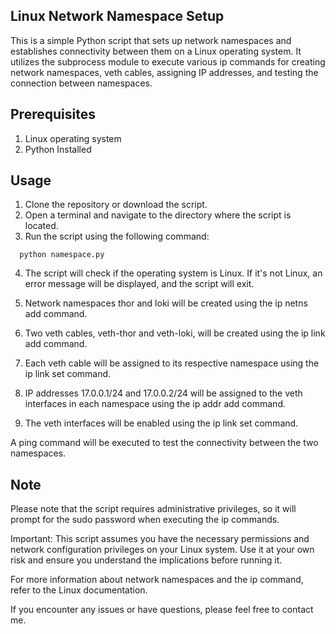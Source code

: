 ## Linux Network Namespace Setup

This is a simple Python script that sets up network namespaces and establishes connectivity between them on a Linux operating system. It utilizes the subprocess module to execute various ip commands for creating network namespaces, veth cables, assigning IP addresses, and testing the connection between namespaces.

## Prerequisites

1. Linux operating system
2. Python Installed

## Usage

1. Clone the repository or download the script.
2. Open a terminal and navigate to the directory where the script is located.
3. Run the script using the following command:

```
  python namespace.py
```

4. The script will check if the operating system is Linux. If it's not Linux, an error message will be displayed, and the script will exit.

5. Network namespaces thor and loki will be created using the ip netns add command.
6. Two veth cables, veth-thor and veth-loki, will be created using the ip link add command.
7. Each veth cable will be assigned to its respective namespace using the ip link set command.
8. IP addresses 17.0.0.1/24 and 17.0.0.2/24 will be assigned to the veth interfaces in each namespace using the ip addr add command.
9. The veth interfaces will be enabled using the ip link set command.

A ping command will be executed to test the connectivity between the two namespaces.

## Note

Please note that the script requires administrative privileges, so it will prompt for the sudo password when executing the ip commands.

Important: This script assumes you have the necessary permissions and network configuration privileges on your Linux system. Use it at your own risk and ensure you understand the implications before running it.

For more information about network namespaces and the ip command, refer to the Linux documentation.

If you encounter any issues or have questions, please feel free to contact me.
